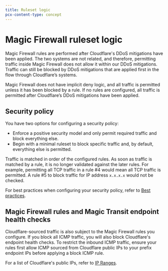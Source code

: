 ```yaml
---
title: Ruleset logic
pcx-content-type: concept
---
```


# Magic Firewall ruleset logic

Magic Firewall rules are performed after Cloudflare's DDoS mitigations have been applied. The two systems are not related, and therefore, permitting traffic inside Magic Firewall does not allow it within our DDoS mitigations. Traffic can still be blocked by DDoS mitigations that are applied first in the flow through Cloudflare’s systems.

Magic Firewall does not have implicit deny logic, and all traffic is permitted unless it has been blocked by a rule. If no rules are configured, all traffic is permitted after Cloudflare’s DDoS mitigations have been applied.

## Security policy

You have two options for configuring a security policy: 
- Enforce a positive security model and only permit required traffic and block everything else.
- Begin with a minimal ruleset to block specific traffic and, by default, everything else is permitted.

Traffic is matched in order of the configured rules. As soon as traffic is matched by a rule, it is no longer validated against the later rules. For example, permitting all TCP traffic in a rule #4 would mean all TCP traffic is permitted. A rule #5 to block traffic for IP address `x.x.x.x` would not be checked. 

For best practices when configuring your security policy, refer to [Best practices](/best-practices).

## Magic Firewall rules and Magic Transit endpoint health checks

Cloudflare-sourced traffic is also subject to the Magic Firewall rules you configure.  If you block all ICMP traffic, you will also block Cloudflare's endpoint health checks. To restrict the inbound ICMP traffic, ensure your rules first allow ICMP sourced from Cloudflare public IPs to your prefix endpoint IPs before applying a block ICMP rule. 

For a list of Cloudflare's public IPs, refer to [IP Ranges](https://www.cloudflare.com/ips/).

